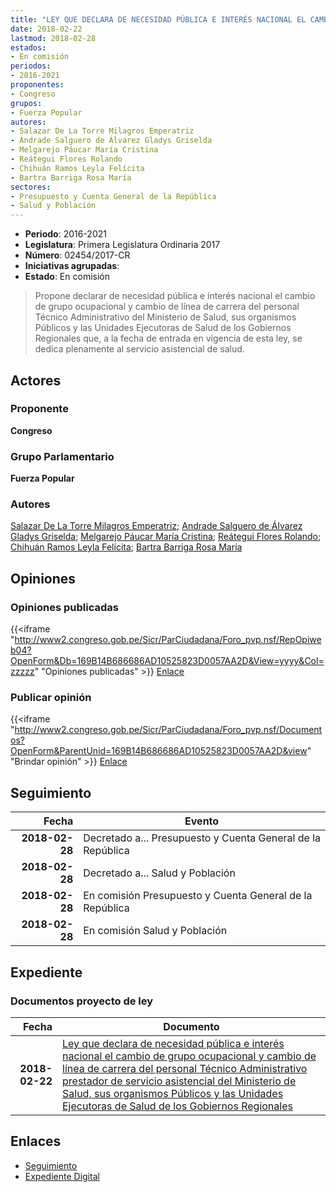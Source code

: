 ```yaml
---
title: "LEY QUE DECLARA DE NECESIDAD PÚBLICA E INTERÉS NACIONAL EL CAMBIO DE GRUPO OCUPACIONAL Y CAMBIO DE LÍNEA DE CARRERA DEL PERSONAL TÉCNICO ADMINISTRATIVO PRESTADOR DE SERVICIO ASISTENCIAL DEL MINISTERIO DE SALUD, SUS ORGANISMOS PÚBLICOS Y LAS UNIDADES EJECUTORAS DE SALUD DE LOS GOBIERNOS REGIONALES"
date: 2018-02-22
lastmod: 2018-02-28
estados:
- En comisión
periodos:
- 2016-2021
proponentes:
- Congreso
grupos:
- Fuerza Popular
autores:
- Salazar De La Torre Milagros Emperatriz
- Andrade Salguero de Álvarez Gladys Griselda
- Melgarejo Páucar María Cristina
- Reátegui Flores Rolando
- Chihuán Ramos Leyla Felícita
- Bartra Barriga Rosa María
sectores:
- Presupuesto y Cuenta General de la República
- Salud y Población
---
```

- **Periodo**: 2016-2021
- **Legislatura**: Primera Legislatura Ordinaria 2017
- **Número**: 02454/2017-CR
- **Iniciativas agrupadas**: 
- **Estado**: En comisión

> Propone declarar de necesidad pública e interés nacional el cambio de grupo ocupacional y cambio de línea de carrera del personal Técnico Administrativo del Ministerio de Salud, sus organismos Públicos y las Unidades Ejecutoras de Salud de los Gobiernos Regionales que, a la fecha de entrada en vigencia de esta ley, se dedica plenamente al servicio asistencial de salud.


## Actores

### Proponente

**Congreso**

### Grupo Parlamentario

**Fuerza Popular**

### Autores

[Salazar De La Torre Milagros Emperatriz](mailto:mailto:msalazard@congreso.gob.pe); [Andrade Salguero de Álvarez Gladys Griselda](mailto:mailto:gandrade@congreso.gob.pe); [Melgarejo Páucar María Cristina](mailto:mailto:mmelgarejo@congreso.gob.pe); [Reátegui Flores Rolando](mailto:mailto:rreategui@congreso.gob.pe); [Chihuán Ramos Leyla Felícita](mailto:mailto:lchihuan@congreso.gob.pe); [Bartra Barriga Rosa María](mailto:mailto:rbartra@congreso.gob.pe)

## Opiniones

### Opiniones publicadas

{{<iframe "http://www2.congreso.gob.pe/Sicr/ParCiudadana/Foro_pvp.nsf/RepOpiweb04?OpenForm&Db=169B14B686686AD10525823D0057AA2D&View=yyyy&Col=zzzzz" "Opiniones publicadas" >}}
[Enlace](http://www2.congreso.gob.pe/Sicr/ParCiudadana/Foro_pvp.nsf/RepOpiweb04?OpenForm&Db=169B14B686686AD10525823D0057AA2D&View=yyyy&Col=zzzzz)

### Publicar opinión

{{<iframe "http://www2.congreso.gob.pe/Sicr/ParCiudadana/Foro_pvp.nsf/Documentos?OpenForm&ParentUnid=169B14B686686AD10525823D0057AA2D&view" "Brindar opinión" >}}
[Enlace](http://www2.congreso.gob.pe/Sicr/ParCiudadana/Foro_pvp.nsf/Documentos?OpenForm&ParentUnid=169B14B686686AD10525823D0057AA2D&view)


## Seguimiento

| Fecha | Evento |
|------:|--------|
| **2018-02-28** | Decretado a... Presupuesto y Cuenta General de la República |
| **2018-02-28** | Decretado a... Salud y Población |
| **2018-02-28** | En comisión Presupuesto y Cuenta General de la República |
| **2018-02-28** | En comisión Salud y Población |

## Expediente

### Documentos proyecto de ley

| Fecha | Documento |
|------:|-----------|
| **2018-02-22** | [Ley que declara de necesidad pública e interés nacional el cambio de grupo ocupacional y cambio de línea de carrera del personal Técnico Administrativo prestador de servicio asistencial del Ministerio de Salud, sus organismos Públicos y las Unidades Ejecutoras de Salud de los Gobiernos Regionales](http://www.leyes.congreso.gob.pe/Documentos/2016_2021/Proyectos_de_Ley_y_de_Resoluciones_Legislativas/PL0245420180222.pdf) |

## Enlaces

- [Seguimiento](http://www2.congreso.gob.pe/Sicr/TraDocEstProc/CLProLey2016.nsf/f7fff46988ca05b1052578e100829cc7/b7b26a08ea4feaca0525823c007a5e9a?OpenDocument)
- [Expediente Digital](http://www2.congreso.gob.pe/Sicr/TraDocEstProc/CLProLey2016.nsf/f7fff46988ca05b1052578e100829cc7/b7b26a08ea4feaca0525823c007a5e9a?OpenDocument&Click=05257FB7005EB655.eb71d0cf91d8294e05256cdf006b5706/$Body/0.1C6C)

